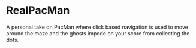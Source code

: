 # RealPacMan
A personal take on PacMan where click based navigation is used to move around the maze and the ghosts impede on your score from collecting the dots.
